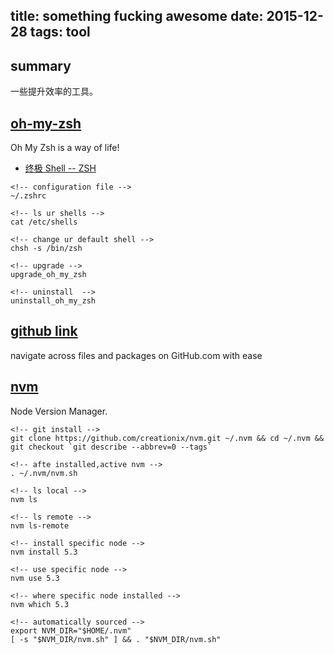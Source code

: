 title: something fucking awesome
date: 2015-12-28
tags: tool
---
## summary

一些提升效率的工具。


<!--more-->


## [oh-my-zsh][4]

Oh My Zsh is a way of life!


- [终极 Shell -- ZSH][3]


```
<!-- configuration file -->
~/.zshrc

<!-- ls ur shells -->
cat /etc/shells

<!-- change ur default shell -->
chsh -s /bin/zsh

<!-- upgrade -->
upgrade_oh_my_zsh

<!-- uninstall  -->
uninstall_oh_my_zsh

```


## [github link][1]

navigate across files and packages on GitHub.com with ease


## [nvm][2]

Node Version Manager.

```
<!-- git install -->
git clone https://github.com/creationix/nvm.git ~/.nvm && cd ~/.nvm && git checkout `git describe --abbrev=0 --tags`

<!-- afte installed,active nvm -->
. ~/.nvm/nvm.sh

<!-- ls local -->
nvm ls

<!-- ls remote -->
nvm ls-remote

<!-- install specific node -->
nvm install 5.3

<!-- use specific node -->
nvm use 5.3

<!-- where specific node installed -->
nvm which 5.3 

<!-- automatically sourced -->
export NVM_DIR="$HOME/.nvm"
[ -s "$NVM_DIR/nvm.sh" ] && . "$NVM_DIR/nvm.sh"

```






[1]:https://github.com/github-linker/chrome-extension "github linker"
[2]:https://github.com/creationix/nvm "nvm"
[3]:http://zhuanlan.zhihu.com/mactalk/19556676 "zsh introduction"
[4]:https://github.com/robbyrussell/oh-my-zsh "oh-my-zsh "
 
